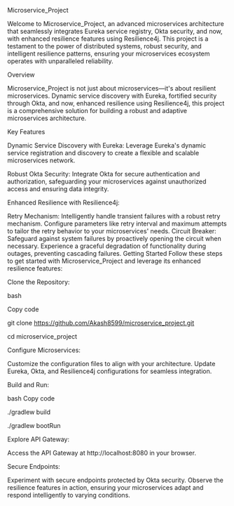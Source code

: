 Microservice_Project

Welcome to Microservice_Project, an advanced microservices architecture that seamlessly integrates Eureka service registry, Okta security, and now, with enhanced resilience features using Resilience4j. This project is a testament to the power of distributed systems, robust security, and intelligent resilience patterns, ensuring your microservices ecosystem operates with unparalleled reliability.

Overview

Microservice_Project is not just about microservices—it's about resilient microservices. Dynamic service discovery with Eureka, fortified security through Okta, and now, enhanced resilience using Resilience4j, this project is a comprehensive solution for building a robust and adaptive microservices architecture.

Key Features

Dynamic Service Discovery with Eureka: Leverage Eureka's dynamic service registration and discovery to create a flexible and scalable microservices network.

Robust Okta Security: Integrate Okta for secure authentication and authorization, safeguarding your microservices against unauthorized access and ensuring data integrity.

Enhanced Resilience with Resilience4j:

Retry Mechanism: Intelligently handle transient failures with a robust retry mechanism. Configure parameters like retry interval and maximum attempts to tailor the retry behavior to your microservices' needs.
Circuit Breaker: Safeguard against system failures by proactively opening the circuit when necessary. Experience a graceful degradation of functionality during outages, preventing cascading failures.
Getting Started
Follow these steps to get started with Microservice_Project and leverage its enhanced resilience features:

Clone the Repository:

bash

Copy code

git clone https://github.com/Akash8599/microservice_project.git

cd microservice_project

Configure Microservices:

Customize the configuration files to align with your architecture. Update Eureka, Okta, and Resilience4j configurations for seamless integration.

Build and Run:

bash
Copy code

./gradlew build

./gradlew bootRun

Explore API Gateway:

Access the API Gateway at http://localhost:8080 in your browser.

Secure Endpoints:

Experiment with secure endpoints protected by Okta security. Observe the resilience features in action, ensuring your microservices adapt and respond intelligently to varying conditions.

